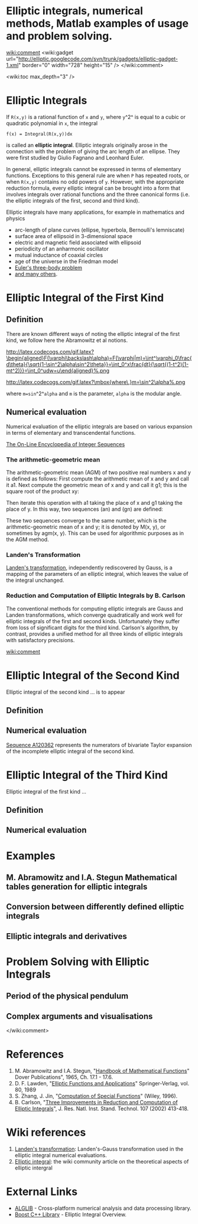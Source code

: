 # Elliptic integrals, numerical methods, Matlab examples of usage and problem solving.

<wiki:comment>
<wiki:gadget url="http://elliptic.googlecode.com/svn/trunk/gadgets/elliptic-gadget-1.xml" border="0" width="728" height="15" />
</wiki:comment>

<wiki:toc max_depth="3" />

# Elliptic Integrals

If `R(x,y)` is a rational function of `x` and `y`, where `y`^2^ is equal to a cubic or quadratic polynomial in `x`, the integral

```
f(x) = Integral(R(x,y))dx
```

is called an **elliptic integral**.
Elliptic integrals originally arose in the connection with the problem of giving the arc length of an ellipse. They were first studied by Giulio Fagnano and Leonhard Euler.

In general, elliptic integrals cannot be expressed in terms of elementary functions. Exceptions to this general rule are when `P` has repeated roots, or when `R(x,y)` contains no odd powers of `y`. However, with the appropriate reduction formula, every elliptic integral can be brought into a form that involves integrals over rational functions and the three canonical forms (i.e. the elliptic integrals of the first, second and third kind).

Elliptic integrals have many applications, for example in mathematics and physics

 - arc-length of plane curves (ellipse, hyperbola, Bernoulli's lemniscate)
 - surface area of ellipsoid in 3-dimensional space
 - electric and magnetic field associated with ellipsoid
 - periodicity of an anharmonic oscillator
 - mutual inductance of coaxial circles
 - age of the universe in the Friedman model
 - [Euler's three-body problem](http://en.wikipedia.org/wiki/Euler's_three-body_problem#Mathematical_solutions)
 - [and many others](http://arxiv.org/find/all/1/all:+AND+elliptic+integral/0/1/0/all/0/1).

# Elliptic Integral of the First Kind

## Definition

There are known different ways of noting the elliptic integral of the first kind, we follow here the Abramowitz et al notions.

http://latex.codecogs.com/gif.latex?\begin{aligned}F(\varphi\backslash\alpha)=F(\varphi|m)=\int^\varphi_0\frac{d\theta}{\sqrt{1-\sin^2\alpha\sin^2\theta}}=\int_0^x\frac{dt}{\sqrt{(1-t^2)(1-mt^2)}}=\int_0^udw=u\end{aligned}%.png

http://latex.codecogs.com/gif.latex?\mbox{where\,}m=\sin^2\alpha%.png


where `m=sin`^2^`alpha` and `m` is the parameter, `alpha` is the modular angle.














## Numerical evaluation

Numerical evaluation of the elliptic integrals are based on various expansion in terms of elementary and transcendental functions.

[The On-Line Encyclopedia of Integer Sequences](http://www.research.att.com/~njas/sequences/) 

### The arithmetic-geometric mean

The arithmetic-geometric mean (AGM) of two positive real numbers x and y is defined as follows:
First compute the arithmetic mean of x and y and call it a1. Next compute the geometric mean of x and y and call it g1; this is the square root of the product xy:


Then iterate this operation with a1 taking the place of x and g1 taking the place of y. In this way, two sequences (an) and (gn) are defined:


These two sequences converge to the same number, which is the arithmetic-geometric mean of x and y; it is denoted by M(x, y), or sometimes by agm(x, y).
This can be used for algorithmic purposes as in the AGM method.

### Landen's Transformation

[Landen's transformation](http://en.wikipedia.org/wiki/Landen's_transformation), independently rediscovered by Gauss, is a mapping of the parameters of an elliptic integral, which leaves the value of the integral unchanged.

### Reduction and Computation of Elliptic Integrals by B. Carlson

The conventional methods for computing elliptic integrals are Gauss and Landen transformations, which converge quadratically and work well for elliptic integrals of the first and second kinds. Unfortunately they suffer from loss of significant digits for the third kind. Carlson's algorithm, by contrast, provides a unified method for all three kinds of elliptic integrals with satisfactory precisions.


<wiki:comment>

# Elliptic Integral of the Second Kind

Elliptic integral of the second kind ... is to appear

## Definition

## Numerical evaluation

[Sequence A120362](http://www.research.att.com/~njas/sequences/A120362) represents 	 the numerators of bivariate Taylor expansion of the incomplete elliptic integral of the second kind.

# Elliptic Integral of the Third Kind

Elliptic integral of the first kind ...

## Definition

## Numerical evaluation

# Examples

## M. Abramowitz and I.A. Stegun Mathematical tables generation for elliptic integrals

## Conversion between differently defined elliptic integrals

## Elliptic integrals and derivatives

# Problem Solving with Elliptic Integrals

## Period of the physical pendulum

## Complex arguments and visualisations

</wiki:comment>

# References

  1. M. Abramowitz and I.A. Stegun, "[Handbook of Mathematical Functions](http://www.math.ucla.edu/~cbm/aands/)" Dover Publications", 1965, Ch. 17.1 - 17.6.
  1. D. F. Lawden, "[Elliptic Functions and Applications](http://www.amazon.com/Elliptic-Functions-Applications-Mathematical-Sciences/dp/0387969659)" Springer-Verlag, vol. 80, 1989
  1. S. Zhang, J. Jin, "[Computation of Special Functions](http://jin.ece.uiuc.edu/specfunc.html)" (Wiley, 1996).
  1. B. Carlson, "[Three Improvements in Reduction and Computation of Elliptic Integrals](http://nvl.nist.gov/pub/nistpubs/jres/107/5/j75car.pdf)", J. Res. Natl. Inst. Stand. Technol. 107 (2002) 413-418.

# Wiki references

  1. [Landen's transformation](http://en.wikipedia.org/wiki/Landen's_transformation): Landen's-Gauss transformation used in the elliptic integral numerical evaluations.
  1. [Elliptic integral](http://en.wikipedia.org/wiki/Elliptic_integral): the wiki community  article on the theoretical aspects of elliptic intergral
# External Links

  - [ALGLIB](http://www.alglib.net/) - Cross-platform numerical analysis and data processing library.
  - [Boost C++ Library](http://www.boost.org/doc/libs/1_36_0/libs/math/doc/sf_and_dist/html/math_toolkit/special/ellint/ellint_intro.htmlhttp://www.boost.org/doc/libs/1_36_0/libs/math/doc/sf_and_dist/html/math_toolkit/special/ellint/ellint_intro.html) - Elliptic Integral Overview.